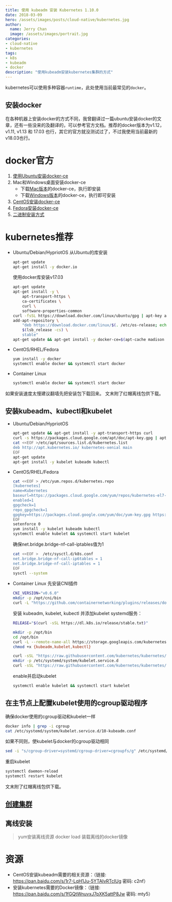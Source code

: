 ```yaml
---
title: 使用 kubeadm 安装 Kubernetes 1.10.0
date: 2018-03-09
hero: /assets/images/posts/cloud-native/kubernetes.jpg
author:
  name: Jerry Chan
  image: /assets/images/portrait.jpg
categories:
- cloud-native
- kubernetes
tags:
- k8s
- kubeadm
- docker
description: "使用kubeadm安装kubernetes集群的方式"
---
```


kubernetes可以使用多种容器`runtime`，此处使用当前最常见的`docker`。

安装docker
--------

在各种机器上安装docker的方式不同，我曾翻译过一篇ubuntu安装docker的文章，还有一些没来的及翻译的，可以参考官方文档。推荐的docker版本为v1.12，v1.11, v1.13 和 17.03 也行，其它的官方就没测试过了，不过我使用当前最新的v18.03也行。

# docker官方

1.  [使用Ubuntu安装docker-ce](https://www.geekare.com/2018/01/07/ubuntu%E5%AE%89%E8%A3%85-docker%E7%A4%BE%E5%8C%BA%E7%89%88/)
2.  Mac和Windows桌面安装docker-ce
    *   下载[Mac版本](https://download.docker.com/mac/stable/Docker.dmg)的docker-ce，执行即安装
    *   下载[Windows版本](https://download.docker.com/win/stable/Docker%20for%20Windows%20Installer.exe)的docker-ce，执行即可安装
3.  [CentOS安装docker-ce](https://docs.docker.com/install/linux/docker-ce/centos/)
4.  [Fedora安装docker-ce](https://docs.docker.com/install/linux/docker-ce/fedora/)
5.  [二进制安装方式](https://docs.docker.com/install/linux/docker-ce/binaries/)

# **kubernetes推荐**

*   Ubuntu/Debian/HypriotOS 从Ubuntu的库安装

    ```bash
    apt-get update
    apt-get install -y docker.io
    ```

    使用docker库安装v17.03

    ```bash
    apt-get update
    apt-get install -y \
        apt-transport-https \
        ca-certificates \
        curl \
        software-properties-common
    curl -fsSL https://download.docker.com/linux/ubuntu/gpg | apt-key add -
    add-apt-repository \
        "deb https://download.docker.com/linux/$(. /etc/os-release; echo "$ID") \
        $(lsb_release -cs) \
        stable"
    apt-get update && apt-get install -y docker-ce=$(apt-cache madison docker-ce | grep 17.03 | head -1 | awk '{print $3}')
    ```

*   CentOS/RHEL/Fedora

    ```bash
    yum install -y docker
    systemctl enable docker && systemctl start docker
    ```

*   Container Linux

    ```bash
    systemctl enable docker && systemctl start docker
    ```


如果安装速度太慢建议翻墙先把安装包下载回来。 文末附了红帽离线包供下载。

安装kubeadm、kubectl和kubelet
-------------------------

*   Ubuntu/Debian/HypriotOS

    ```bash
    apt-get update && apt-get install -y apt-transport-https curl
    curl -s https://packages.cloud.google.com/apt/doc/apt-key.gpg | apt-key add -
    cat <<EOF >/etc/apt/sources.list.d/kubernetes.list
    deb http://apt.kubernetes.io/ kubernetes-xenial main
    EOF
    apt-get update
    apt-get install -y kubelet kubeadm kubectl
    ```

*   CentOS/RHEL/Fedora

    ```bash
    cat <<EOF > /etc/yum.repos.d/kubernetes.repo
    [kubernetes]
    name=Kubernetes
    baseurl=https://packages.cloud.google.com/yum/repos/kubernetes-el7-\$basearch
    enabled=1
    gpgcheck=1
    repo_gpgcheck=1
    gpgkey=https://packages.cloud.google.com/yum/doc/yum-key.gpg https://packages.cloud.google.com/yum/doc/rpm-package-key.gpg
    EOF
    setenforce 0
    yum install -y kubelet kubeadm kubectl
    systemctl enable kubelet && systemctl start kubelet
    ```

    确保net.bridge.bridge-nf-call-iptables值为1

    ```bash
    cat <<EOF >  /etc/sysctl.d/k8s.conf
    net.bridge.bridge-nf-call-ip6tables = 1
    net.bridge.bridge-nf-call-iptables = 1
    EOF
    sysctl --system
    ```

*   Container Linux 先安装CNI插件

    ```bash
    CNI_VERSION="v0.6.0"
    mkdir -p /opt/cni/bin
    curl -L "https://github.com/containernetworking/plugins/releases/download/${CNI_VERSION}/cni-plugins-amd64-${CNI_VERSION}.tgz" | tar -C /opt/cni/bin -xz
    ```

    安装 kubeadm, kubelet, kubectl 并添加kubelet systemd服务：

    ```bash
    RELEASE="$(curl -sSL https://dl.k8s.io/release/stable.txt)"

    mkdir -p /opt/bin
    cd /opt/bin
    curl -L --remote-name-all https://storage.googleapis.com/kubernetes-release/release/${RELEASE}/bin/linux/amd64/{kubeadm,kubelet,kubectl}
    chmod +x {kubeadm,kubelet,kubectl}

    curl -sSL "https://raw.githubusercontent.com/kubernetes/kubernetes/${RELEASE}/build/debs/kubelet.service" | sed "s:/usr/bin:/opt/bin:g" > /etc/systemd/system/kubelet.service
    mkdir -p /etc/systemd/system/kubelet.service.d
    curl -sSL "https://raw.githubusercontent.com/kubernetes/kubernetes/${RELEASE}/build/debs/10-kubeadm.conf" | sed "s:/usr/bin:/opt/bin:g" > /etc/systemd/system/kubelet.service.d/10-kubeadm.conf
    ```

    enable并启动kubelet

    ```bash
    systemctl enable kubelet && systemctl start kubelet
    ```


在主节点上配置kubelet使用的cgroup驱动程序
---------------------------

确保docker使用的cgroup驱动和kubelet一样

```bash
docker info | grep -i cgroup
cat /etc/systemd/system/kubelet.service.d/10-kubeadm.conf
```

如果不同则，使kubelet与docker的cgroup驱动相同

```bash
sed -i "s/cgroup-driver=systemd/cgroup-driver=cgroupfs/g" /etc/systemd/system/kubelet.service.d/10-kubeadm.conf
```

重启kubelet

```bash
systemctl daemon-reload
systemctl restart kubelet
```

文末附了红帽离线包供下载。

[创建集群](https://kubernetes.io/docs/setup/independent/create-cluster-kubeadm/)
----------------------------------------------------------------------------

离线安装
----

> yum安装离线资源 docker load 装载离线的docker镜像

# 资源

- CentOS安装kubeadm需要的相关资源：（链接: https://pan.baidu.com/s/1r7-LqH1Ju-5YTAIvRTcIUg 密码: c2nf）
- 安装kubernetes需要的Docker镜像：（链接: https://pan.baidu.com/s/1fGQtWnuvxJ7pXK5attP8Jw 密码: mty5）
